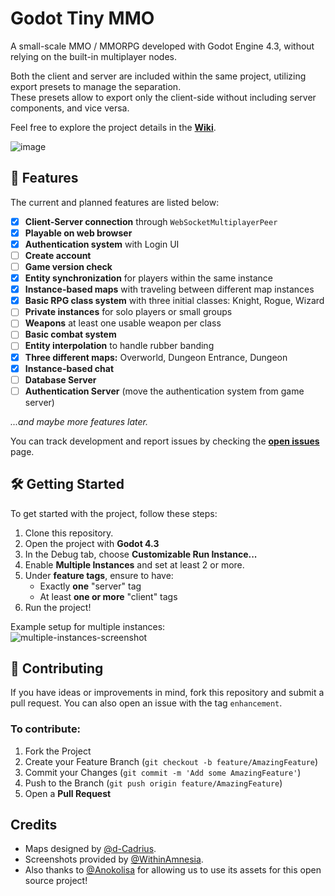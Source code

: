 # Godot Tiny MMO

A small-scale MMO / MMORPG developed with Godot Engine 4.3, without relying on the built-in multiplayer nodes.  

Both the client and server are included within the same project, utilizing export presets to manage the separation.  
These presets allow to export only the client-side without including server components, and vice versa.  

Feel free to explore the project details in the [**Wiki**](https://github.com/SlayHorizon/godot-tiny-mmo-demo/wiki).

![image](https://github.com/user-attachments/assets/ed1d527e-d05f-4f57-abd8-2d5af9227839)

## 🚀 Features

The current and planned features are listed below:

- [X] **Client-Server connection** through `WebSocketMultiplayerPeer`
- [x] **Playable on web browser**
- [X] **Authentication system** with Login UI
- [ ] **Create account**
- [ ] **Game version check**
- [X] **Entity synchronization** for players within the same instance
- [X] **Instance-based maps** with traveling between different map instances
- [x] **Basic RPG class system** with three initial classes: Knight, Rogue, Wizard
- [ ] **Private instances** for solo players or small groups
- [ ] **Weapons** at least one usable weapon per class
- [ ] **Basic combat system**
- [ ] **Entity interpolation** to handle rubber banding
- [x] **Three different maps:** Overworld, Dungeon Entrance, Dungeon
- [x] **Instance-based chat**
- [ ] **Database Server**
- [ ] **Authentication Server** (move the authentication system from game server)

*...and maybe more features later.*

You can track development and report issues by checking the [**open issues**](https://github.com/SlayHorizon/godot-tiny-mmo-template/issues) page.

## 🛠️ Getting Started

To get started with the project, follow these steps:
1. Clone this repository.
2. Open the project with **Godot 4.3**
3. In the Debug tab, choose **Customizable Run Instance...**
4. Enable **Multiple Instances** and set at least 2 or more.
5. Under **feature tags**, ensure to have:
   - Exactly **one** "server" tag
   - At least **one or more** "client" tags
6. Run the project!

Example setup for multiple instances:  
![multiple-instances-screenshot](https://github.com/user-attachments/assets/5cf7cc61-e8e6-468d-b917-b505a59168cf)

## 🤝 Contributing

If you have ideas or improvements in mind, fork this repository and submit a pull request. You can also open an issue with the tag `enhancement`.

### To contribute:
1. Fork the Project
2. Create your Feature Branch (`git checkout -b feature/AmazingFeature`)
3. Commit your Changes (`git commit -m 'Add some AmazingFeature'`)
4. Push to the Branch (`git push origin feature/AmazingFeature`)
5. Open a **Pull Request**

## Credits
- Maps designed by [@d-Cadrius](https://github.com/d-Cadrius).
- Screenshots provided by [@WithinAmnesia](https://github.com/WithinAmnesia).  
- Also thanks to [@Anokolisa](https://anokolisa.itch.io/dungeon-crawler-pixel-art-asset-pack) for allowing us to use its assets for this open source project!
